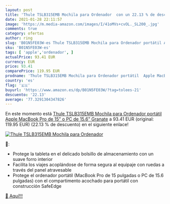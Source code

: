 ```yaml
---
layout: post
title: 'Thule TSLB315EMB Mochila para Ordenador  con un 22.13 % de descuento'
date: 2021-01-28 22:11:57
image: 'https://m.media-amazon.com/images/I/41oMVs+cvOL._SL200_.jpg'
comments: true
category: ofertas
author: ring
slug: 'B01N5FE03W-es Thule TSLB315EMB Mochila para Ordenador portátil Apple...'
sku: 'B01N5FE03W-es'
tags: [ 'apple','ordenador', ]
actualPrice: 93.41 EUR
currency: EUR
price: 93.41
comparePrice: 119.95 EUR
prodname: 'Thule TSLB315EMB Mochila para Ordenador portátil  Apple MacBook Pro de 15" o PC de 15.6"   Granate'
country: 'es'
flag: '🇪🇸'
buyurl: 'https://www.amazon.es/dp/B01N5FE03W/?tag=tolees-21'
descuento: '22.13'
average: '77.3291304347826'
---
```


En este momento está [Thule TSLB315EMB Mochila para Ordenador portátil  Apple MacBook Pro de 15" o PC de 15.6"   Granate](https://www.amazon.es/dp/B01N5FE03W/?tag=tolees-21) a 93.41 EUR (original: 119.95 EUR) (22.13 %  de descuento) en el siguiente enlace!

[![Thule TSLB315EMB Mochila para Ordenador ](https://m.media-amazon.com/images/I/41oMVs+cvOL._SL200_.jpg)](https://www.amazon.es/dp/B01N5FE03W/?tag=tolees-21)

🔎:

- Protege la tableta en el delicado bolsillo de almacenamiento con un suave forro interior
- Facilita los viajes acoplándose de forma segura al equipaje con ruedas a través del panel atravesable
- Protege el ordenador portátil (MacBook Pro de 15 pulgadas o PC de 15.6 pulgadas) con el compartimento acochado para portátil con construcción SafeEdge

[🛒 Aquí!!!](https://www.amazon.es/dp/B01N5FE03W/?tag=tolees-21)
